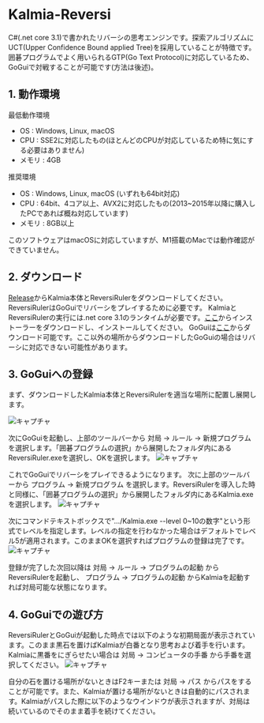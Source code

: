 # Kalmia-Reversi
C#(.net core 3.1)で書かれたリバーシの思考エンジンです。探索アルゴリズムにUCT(Upper Confidence Bound applied Tree)を採用していることが特徴です。
囲碁プログラムでよく用いられるGTP(Go Text Protocol)に対応しているため、GoGuiで対戦することが可能です(方法は後述)。

## 1. 動作環境
最低動作環境
+ OS : Windows, Linux, macOS
+ CPU : SSE2に対応したもの(ほとんどのCPUが対応しているため特に気にする必要はありません)
+ メモリ : 4GB

推奨環境
+ OS : Windows, Linux, macOS (いずれも64bit対応)
+ CPU : 64bit、4コア以上、AVX2に対応したもの(2013~2015年以降に購入したPCであれば概ね対応しています)
+ メモリ : 8GB以上

このソフトウェアはmacOSに対応していますが、M1搭載のMacでは動作確認ができていません。

## 2. ダウンロード
[Release](ここにURLを入れる)からKalmia本体とReversiRulerをダウンロードしてください。ReversiRulerはGoGuiでリバーシをプレイするために必要です。
KalmiaとReversiRulerの実行には.net core 3.1のランタイムが必要です。[ここ](https://dotnet.microsoft.com/download/dotnet/3.1)からインストーラーをダウンロードし、インストールしてください。
GoGuiは[ここ](https://github.com/Remi-Coulom/gogui/releases)からダウンロード可能です。ここ以外の場所からダウンロードしたGoGuiの場合はリバーシに対応できない可能性があります。

## 3. GoGuiへの登録
まず、ダウンロードしたKalmia本体とReversiRulerを適当な場所に配置し展開します。

![キャプチャ](https://user-images.githubusercontent.com/53616737/132211712-a2bbcb9a-cf22-4be1-9822-2ef1072b99f3.PNG)

次にGoGuiを起動し、上部のツールバーから 対局 -> ルール -> 新規プログラム　を選択します。「囲碁プログラムの選択」から展開したフォルダ内にあるReversiRuler.exeを選択し、OKを選択します。
![キャプチャ](https://user-images.githubusercontent.com/53616737/132212273-d823a48a-c929-44b9-8b77-140fe29dabc6.PNG)

これでGoGuiでリバーシをプレイできるようになります。
次に上部のツールバーから プログラム -> 新規プログラム を選択します。ReversiRulerを導入した時と同様に、「囲碁プログラムの選択」から展開したフォルダ内にあるKalmia.exeを選択します。
![キャプチャ](https://user-images.githubusercontent.com/53616737/132213450-b0a5ab70-e27d-44cd-8ccf-dbcf5abcf7fa.PNG)

次にコマンドテキストボックスで".../Kalmia.exe --level 0~10の数字"という形式でレベルを指定します。レベルの指定を行わなかった場合はデフォルトでレベル5が適用されます。このままOKを選択すればプログラムの登録は完了です。
![キャプチャ](https://user-images.githubusercontent.com/53616737/132213577-6dcb07af-9965-4f2e-8e22-46bb1f460313.PNG)

登録が完了した次回以降は 対局 -> ルール -> プログラムの起動 からReversiRulerを起動し、 プログラム -> プログラムの起動 からKalmiaを起動すれば対局可能な状態になります。

## 4. GoGuiでの遊び方
ReversiRulerとGoGuiが起動した時点では以下のような初期局面が表示されています。このまま黒石を置けばKalmiaが白番となり思考および着手を行います。Kalmiaに黒番をにぎらせたい場合は 対局 -> コンピュータの手番 から手番を選択してください。
![キャプチャ](https://user-images.githubusercontent.com/53616737/132214173-a7072512-482a-4546-bc27-ac11b37c139e.PNG)

自分の石を置ける場所がないときはF2キーまたは 対局 -> パス からパスをすることが可能です。また、Kalmiaが置ける場所がないときは自動的にパスされます。Kalmiaがパスした際に以下のようなウインドウが表示されますが、対局は続いているのでそのまま着手を続けてください。




